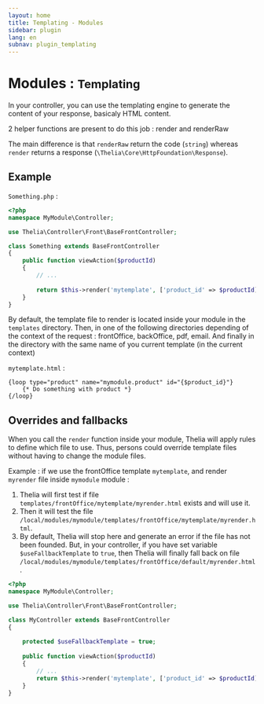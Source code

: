 ```yaml
---
layout: home
title: Templating - Modules
sidebar: plugin
lang: en
subnav: plugin_templating
---
```


<div class="page-header">
    <h1>Modules : <small>Templating</small></h1>
</div>

In your controller, you can use the templating engine to generate the content of your response, basicaly HTML content. 

2 helper functions are present to do this job : render and renderRaw

The main difference is that `renderRaw` return the code (`string`) whereas `render` returns a response (`\Thelia\Core\HttpFoundation\Response`).

## Example

`Something.php` :

```php
<?php
namespace MyModule\Controller;

use Thelia\Controller\Front\BaseFrontController;

class Something extends BaseFrontController
{
    public function viewAction($productId)
    {
        // ...
        
        return $this->render('mytemplate', ['product_id' => $productId]);
    }
}
```

By default, the template file to render is located inside your module in the `templates` directory. Then, in one of the following directories depending of the context of the request : frontOffice, backOffice, pdf, email. And finally in the directory with the same name of you current template (in the current context)

`mytemplate.html` : 

```smarty
{loop type="product" name="mymodule.product" id="{$product_id}"}
    {* Do something with product *}
{/loop}
```

## Overrides and fallbacks

When you call the `render` function inside your module, Thelia will apply rules to define which file to use. Thus, persons could override template files without having to change the module files.

Example : if we use the frontOffice template `mytemplate`, and render `myrender` file inside `mymodule` module :

1. Thelia will first test if file `templates/frontOffice/mytemplate/myrender.html` exists and will use it.
2. Then it will test the file `/local/modules/mymodule/templates/frontOffice/mytemplate/myrender.html`.
3. By default, Thelia will stop here and generate an error if the file has not been founded. But, in your controller, if you have set variable `$useFallbackTemplate` to `true`, then Thelia will finally fall back on file `/local/modules/mymodule/templates/frontOffice/default/myrender.html`.

```php
<?php
namespace MyModule\Controller;

use Thelia\Controller\Front\BaseFrontController;

class MyController extends BaseFrontController
{
    
    protected $useFallbackTemplate = true;
    
    public function viewAction($productId)
    {
        // ...
        return $this->render('mytemplate', ['product_id' => $productId]);
    }
}
```